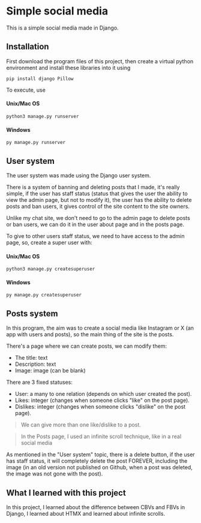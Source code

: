 # Simple social media

This is a simple social media made in Django.

## Installation

First download the program files of this project, then create a virtual python environment and install these libraries into it using

```
pip install django Pillow
```

To execute, use

#### Unix/Mac OS

```
python3 manage.py runserver
```

#### Windows

```
py manage.py runserver
```

## User system

The user system was made using the Django user system.

There is a system of banning and deleting posts that I made, it's really simple, if the user has staff status (status that gives the user the ability to view the admin page, but not to modify it), the user has the ability to delete posts and ban users, it gives control of the site content to the site owners.

Unlike my chat site, we don't need to go to the admin page to delete posts or ban users, we can do it in the user about page and in the posts page.

To give to other users staff status, we need to have access to the admin page, so, create a super user with:

#### Unix/Mac OS

```
python3 manage.py createsuperuser
```

#### Windows

```
py manage.py createsuperuser
```

## Posts system

In this program, the aim was to create a social media like Instagram or X (an app with users and posts), so the main thing of the site is the posts.

There's a page where we can create posts, we can modify them:

* The title: text
* Description: text
* Image: image (can be blank)

There are 3 fixed statuses:

* User: a many to one relation (depends on which user created the post).
* Likes: integer (changes when someone clicks "like" on the post page).
* Dislikes: integer (changes when someone clicks "dislike" on the post page).

> We can give more than one like/dislike to a post.

>In the Posts page, I used an infinite scroll technique, like in a real social media

As mentioned in the "User system" topic, there is a delete button, if the user has staff status, it will completely delete the post FOREVER, including the image (in an old version not published on Github, when a post was deleted, the image was not gone with the post).

## What I learned with this project

In this project, I learned about the difference between CBVs and FBVs in Django, I learned about HTMX and learned about infinite scrolls.

